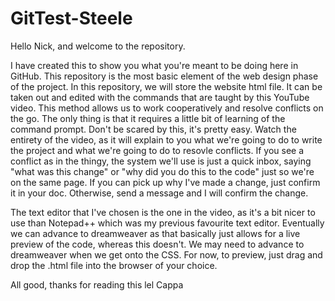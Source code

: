 # GitTest-Steele

Hello Nick, and welcome to the repository.

I have created this to show you what you're meant to be doing here in GitHub. This repository is the most basic element of the web design phase of the project. In this repository, we will store the website html file. It can be taken out and edited with the commands that are taught by this YouTube video. This method allows us to work cooperatively and resolve conflicts on the go. The only thing is that it requires a little bit of learning of the command prompt. Don't be scared by this, it's pretty easy. Watch the entirety of the video, as it will explain to you what we're going to do to write the project and what we're going to do to resovle conflicts. If you see a conflict as in the thingy, the system we'll use is just a quick inbox, saying "what was this change" or "why did you do this to the code" just so we're on the same page. If you can pick up why I've made a change, just confirm it in your doc. Otherwise, send a message and I will confirm the change.

The text editor that I've chosen is the one in the video, as it's a bit nicer to use than Notepad++ which was my previous favourite text editor. Eventually we can advance to dreamweaver as that basically just allows for a live preview of the code, whereas this doesn't. We may need to advance to dreamweaver when we get onto the CSS. For now, to preview, just drag and drop the .html file into the browser of your choice.

All good, thanks for reading this lel
Cappa
